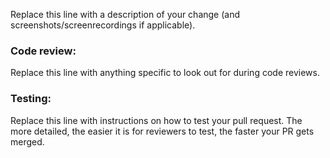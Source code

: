 <!-- 
WHEN OPENING A PULL REQUEST KEEP IN MIND:
-> If the changes you made can be summarised in a screenshot, add one (e.g. you changed the layout of an in-game menu)
-> If the changes you made can be summarised in a screenrecording, add one (e.g. proof that you fixed a certain bug)

-> For fixes, description on how to reproduce the bug are appreciated and help your PR get merged faster
-> For features, description on how to use or a sample mod that makes use of the feature is appreciated and will help your PR get merged faster

-> Please use a sensible title for your pull request

-> Please describe the changes you made. The easier it is to understand what you changed, the higher the chances of your PR being merged (in a timely manner).

-> If you made multiple independent changes, please make a new PR for each one. This prevents your PR being blocked from merging by one of the changes you made.

Note that commit messages in PRs will generally be squashed to keep commit history clean.
-->

Replace this line with a description of your change (and screenshots/screenrecordings if applicable).

### Code review:

Replace this line with anything specific to look out for during code reviews.

### Testing:

Replace this line with instructions on how to test your pull request. The more detailed, the easier it is for reviewers to test, the faster your PR gets merged.
